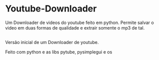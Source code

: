 # Youtube-Downloader
Um Downloader de videos do youtube feito em python.
Permite salvar o video em duas formas de qualidade e extrair somente o mp3 de tal.

##

Versão inicial de um Downloader de youtube. 

Feito com python e as libs pytube, pysimplegui e os


